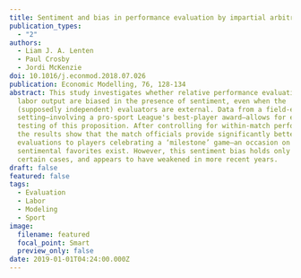 ```yaml
---
title: Sentiment and bias in performance evaluation by impartial arbitrators
publication_types:
  - "2"
authors:
  - Liam J. A. Lenten
  - Paul Crosby
  - Jordi McKenzie
doi: 10.1016/j.econmod.2018.07.026
publication: Economic Modelling, 76, 128-134
abstract: This study investigates whether relative performance evaluations of
  labor output are biased in the presence of sentiment, even when the
  (supposedly independent) evaluators are external. Data from a field-experiment
  setting—involving a pro-sport League's best-player award—allows for empirical
  testing of this proposition. After controlling for within-match performance,
  the results show that the match officials provide significantly better
  evaluations to players celebrating a ‘milestone’ game—an occasion on which
  sentimental favorites exist. However, this sentiment bias holds only in
  certain cases, and appears to have weakened in more recent years.
draft: false
featured: false
tags:
  - Evaluation
  - Labor
  - Modeling
  - Sport
image:
  filename: featured
  focal_point: Smart
  preview_only: false
date: 2019-01-01T04:24:00.000Z
---
```

